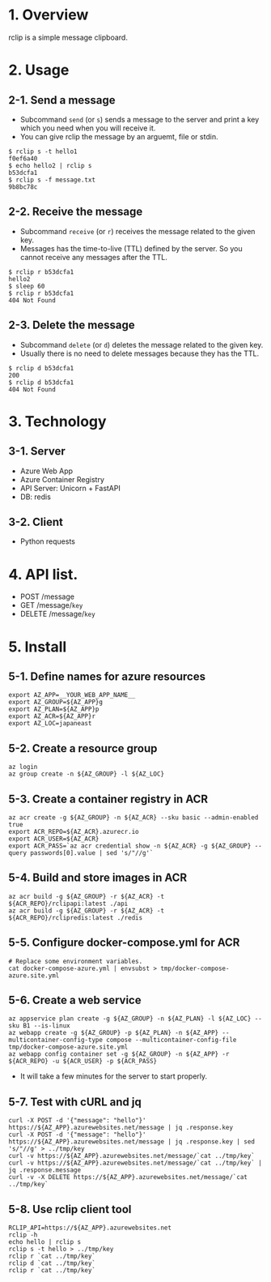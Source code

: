 # 1. Overview

rclip is a simple message clipboard.

# 2. Usage

## 2-1. Send a message

* Subcommand `send` (or `s`) sends a message to the server and print a key which you need when you will receive it.
* You can give rclip the message by an arguemt, file or stdin.

```
$ rclip s -t hello1
f0ef6a40
$ echo hello2 | rclip s
b53dcfa1
$ rclip s -f message.txt
9b8bc78c
```

## 2-2. Receive the message

* Subcommand `receive` (or `r`) receives the message related to the given key.
* Messages has the time-to-live (TTL) defined by the server.  So you cannot receive any messages after the TTL.

```
$ rclip r b53dcfa1
hello2
$ sleep 60
$ rclip r b53dcfa1
404 Not Found
```

## 2-3. Delete the message

* Subcommand `delete` (or `d`) deletes the message related to the given key.
* Usually there is no need to delete messages because they has the TTL.

```
$ rclip d b53dcfa1
200
$ rclip d b53dcfa1
404 Not Found
```

# 3. Technology

## 3-1. Server

* Azure Web App
* Azure Container Registry
* API Server: Unicorn + FastAPI
* DB: redis

## 3-2. Client

* Python requests

# 4. API list.

* POST /message
* GET /message/`key`
* DELETE /message/`key`

# 5. Install

## 5-1. Define names for azure resources

```
export AZ_APP=__YOUR_WEB_APP_NAME__
export AZ_GROUP=${AZ_APP}g
export AZ_PLAN=${AZ_APP}p
export AZ_ACR=${AZ_APP}r
export AZ_LOC=japaneast
```

## 5-2. Create a resource group

```
az login
az group create -n ${AZ_GROUP} -l ${AZ_LOC}
```

## 5-3. Create a container registry in ACR

```
az acr create -g ${AZ_GROUP} -n ${AZ_ACR} --sku basic --admin-enabled true
export ACR_REPO=${AZ_ACR}.azurecr.io
export ACR_USER=${AZ_ACR}
export ACR_PASS=`az acr credential show -n ${AZ_ACR} -g ${AZ_GROUP} --query passwords[0].value | sed 's/"//g'`
```

## 5-4. Build and store images in ACR

```
az acr build -g ${AZ_GROUP} -r ${AZ_ACR} -t ${ACR_REPO}/rclipapi:latest ./api
az acr build -g ${AZ_GROUP} -r ${AZ_ACR} -t ${ACR_REPO}/rclipredis:latest ./redis
```

## 5-5. Configure docker-compose.yml for ACR

```
# Replace some environment variables.
cat docker-compose-azure.yml | envsubst > tmp/docker-compose-azure.site.yml

```

## 5-6. Create a web service

```
az appservice plan create -g ${AZ_GROUP} -n ${AZ_PLAN} -l ${AZ_LOC} --sku B1 --is-linux
az webapp create -g ${AZ_GROUP} -p ${AZ_PLAN} -n ${AZ_APP} --multicontainer-config-type compose --multicontainer-config-file tmp/docker-compose-azure.site.yml
az webapp config container set -g ${AZ_GROUP} -n ${AZ_APP} -r ${ACR_REPO} -u ${ACR_USER} -p ${ACR_PASS}
```

* It will take a few minutes for the server to start properly.

## 5-7. Test with cURL and jq

```
curl -X POST -d '{"message": "hello"}' https://${AZ_APP}.azurewebsites.net/message | jq .response.key
curl -X POST -d '{"message": "hello"}' https://${AZ_APP}.azurewebsites.net/message | jq .response.key | sed 's/"//g' > ../tmp/key
curl -v https://${AZ_APP}.azurewebsites.net/message/`cat ../tmp/key`
curl -v https://${AZ_APP}.azurewebsites.net/message/`cat ../tmp/key` | jq .response.message
curl -v -X DELETE https://${AZ_APP}.azurewebsites.net/message/`cat ../tmp/key`
```

## 5-8. Use rclip client tool

```
RCLIP_API=https://${AZ_APP}.azurewebsites.net
rclip -h
echo hello | rclip s
rclip s -t hello > ../tmp/key
rclip r `cat ../tmp/key`
rclip d `cat ../tmp/key`
rclip r `cat ../tmp/key`
```
